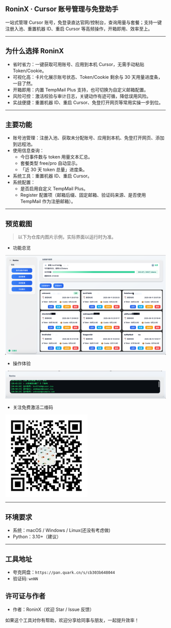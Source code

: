 ## RoninX · Cursor 账号管理与免登助手

一站式管理 Cursor 账号，免登录直达官网/控制台，查询用量与套餐；支持一键注册入池、重置机器 ID、重启 Cursor 等高频操作，开箱即用、效率至上。

---

## 为什么选择 RoninX
- 省时省力：一键获取可用账号、应用到本机 Cursor，无需手动粘贴 Token/Cookie。
- 可视化高：卡片化展示账号状态、Token/Cookie 剩余与 30 天用量进度条，一目了然。
- 开箱即用：内置 TempMail Plus 支持，也可切换为自定义邮箱配置。
- 风险可控：激活校验与审计日志，关键动作有迹可循，降低误用风险。
- 实战便捷：重置机器 ID、重启 Cursor、免登打开网页等常用实操一步到位。

---

## 主要功能
- 账号池管理：注册入池、获取未分配账号、应用到本机、免登打开网页、添加到远程池。
- 使用信息查询：
  - 今日事件数与 token 用量文本汇总。
  - 套餐类型 free/pro 自动显示。
  - 「近 30 天 token 总量」进度条。
- 系统工具：重置机器 ID、重启 Cursor。
- 系统配置：
  - 是否启用自定义 TempMail Plus。
  - Register 配置项（邮箱后缀、固定邮箱、验证码来源、是否使用 TempMail 作为注册邮箱）。

---

## 预览截图
> 以下为仓库内图片示例，实际界面以运行时为准。

- 功能总览

![功能总览](ronin1.png)

- 操作体验

![操作示意](ronin2.png)

- 关注免费激活二维码

![激活二维码](weixin.png)

---

## 环境要求
- 系统：macOS / Windows / Linux(还没有考虑做)
- Python：3.10+（建议）

---


## 工具地址
- 夸克网盘：`https://pan.quark.cn/s/cb303b648044`
- 验证码: `wnNN`


## 许可证与作者
- 作者：RoninX（欢迎 Star / Issue 反馈）

如果这个工具对你有帮助，欢迎分享给同事与朋友，一起提升效率！
